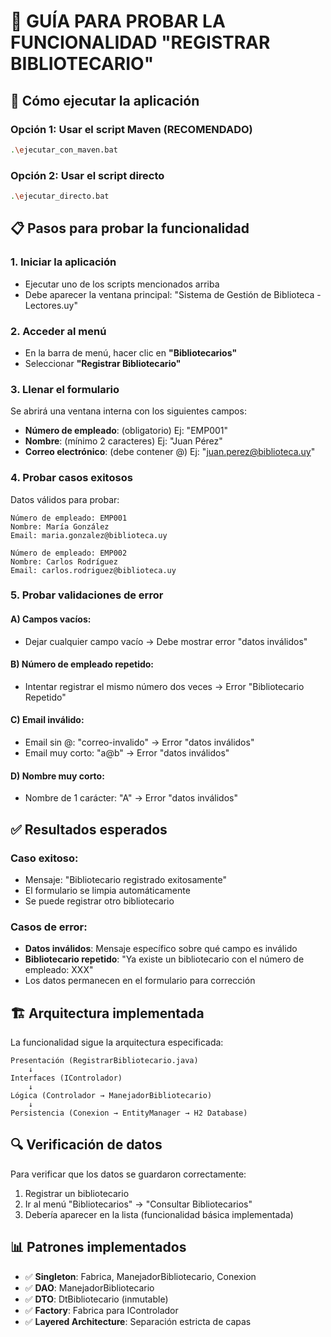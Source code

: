 # 🧪 GUÍA PARA PROBAR LA FUNCIONALIDAD "REGISTRAR BIBLIOTECARIO"

## 🚀 Cómo ejecutar la aplicación

### Opción 1: Usar el script Maven (RECOMENDADO)
```bash
.\ejecutar_con_maven.bat
```

### Opción 2: Usar el script directo
```bash
.\ejecutar_directo.bat
```

## 📋 Pasos para probar la funcionalidad

### 1. **Iniciar la aplicación**
- Ejecutar uno de los scripts mencionados arriba
- Debe aparecer la ventana principal: "Sistema de Gestión de Biblioteca - Lectores.uy"

### 2. **Acceder al menú**
- En la barra de menú, hacer clic en **"Bibliotecarios"**
- Seleccionar **"Registrar Bibliotecario"**

### 3. **Llenar el formulario**
Se abrirá una ventana interna con los siguientes campos:
- **Número de empleado**: (obligatorio) Ej: "EMP001"
- **Nombre**: (mínimo 2 caracteres) Ej: "Juan Pérez"
- **Correo electrónico**: (debe contener @) Ej: "juan.perez@biblioteca.uy"

### 4. **Probar casos exitosos**
Datos válidos para probar:
```
Número de empleado: EMP001
Nombre: María González
Email: maria.gonzalez@biblioteca.uy
```

```
Número de empleado: EMP002  
Nombre: Carlos Rodríguez
Email: carlos.rodriguez@biblioteca.uy
```

### 5. **Probar validaciones de error**

#### A) Campos vacíos:
- Dejar cualquier campo vacío → Debe mostrar error "datos inválidos"

#### B) Número de empleado repetido:
- Intentar registrar el mismo número dos veces → Error "Bibliotecario Repetido"

#### C) Email inválido:
- Email sin @: "correo-invalido" → Error "datos inválidos"
- Email muy corto: "a@b" → Error "datos inválidos"

#### D) Nombre muy corto:
- Nombre de 1 carácter: "A" → Error "datos inválidos"

## ✅ Resultados esperados

### **Caso exitoso:**
- Mensaje: "Bibliotecario registrado exitosamente"
- El formulario se limpia automáticamente
- Se puede registrar otro bibliotecario

### **Casos de error:**
- **Datos inválidos**: Mensaje específico sobre qué campo es inválido
- **Bibliotecario repetido**: "Ya existe un bibliotecario con el número de empleado: XXX"
- Los datos permanecen en el formulario para corrección

## 🏗️ Arquitectura implementada

La funcionalidad sigue la arquitectura especificada:

```
Presentación (RegistrarBibliotecario.java)
    ↓
Interfaces (IControlador)
    ↓  
Lógica (Controlador → ManejadorBibliotecario)
    ↓
Persistencia (Conexion → EntityManager → H2 Database)
```

## 🔍 Verificación de datos

Para verificar que los datos se guardaron correctamente:
1. Registrar un bibliotecario
2. Ir al menú "Bibliotecarios" → "Consultar Bibliotecarios" 
3. Debería aparecer en la lista (funcionalidad básica implementada)

## 📊 Patrones implementados

- ✅ **Singleton**: Fabrica, ManejadorBibliotecario, Conexion
- ✅ **DAO**: ManejadorBibliotecario
- ✅ **DTO**: DtBibliotecario (inmutable)
- ✅ **Factory**: Fabrica para IControlador
- ✅ **Layered Architecture**: Separación estricta de capas
